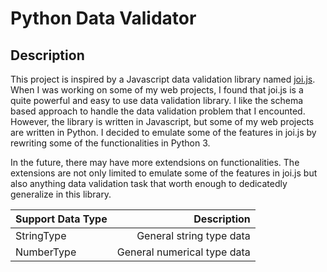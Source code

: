 # Python Data Validator

## Description
This project is inspired by a Javascript data validation library named [joi.js](https://joi.dev/). When I was working on some of my web projects, I found that joi.js is a quite powerful and easy to use data validation library. I like the schema based approach to handle the data validation problem that I encounted. However, the library is written in Javascript, but some of my web projects are written in Python. I decided to emulate some of the features in joi.js by rewriting some of the functionalities in Python 3. 

In the future, there may have more extendsions on functionalities. The extensions are not only limited to emulate some of the features in joi.js but also anything data validation task that worth enough to dedicatedly generalize in this library.


| Support Data Type | Description                  |
|-------------------|-----------------------------:|
| StringType        |     General string type data |
| NumberType        |  General numerical type data |     
